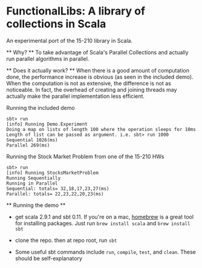 # FunctionalLibs: A library of collections in Scala

An experimental port of the 15-210 library in Scala.

** Why? **
To take advantage of Scala's Parallel Collections and actually run parallel algorithms in parallel.

** Does it actually work? **
When there is a good amount of computation done, the performance increase is obvious (as seen in the included demo).  When the computation is not as extensive, the difference is not as noticeable. In fact, the overhead of creating and joining threads may actually make the parallel implementation less efficient.


Running the included demo

    sbt> run
    [info] Running Demo.Experiment
    Doing a map on lists of length 100 where the operation sleeps for 10ms
    Length of list can be passed as argument. i.e. sbt> run 1000
    Sequential 1026(ms)
    Parallel 269(ms)


Running the Stock Market Problem from one of the 15-210 HWs

    sbt> run
    [info] Running StocksMarketProblem
    Running Sequentially
    Running in Parallel
    Sequential: totals= 32,18,17,23,27(ms)
    Parallel: totals= 22,23,22,20,23(ms)


** Running the demo **

+ get scala 2.9.1 and sbt 0.11.  If you're on a mac, [homebrew](http://mxcl.github.com/homebrew/) is a great tool for installing packages. Just run ```brew install scala``` and ```brew install sbt```

+ clone the repo. then at repo root, run ```sbt```

+ Some useful sbt commands include ```run```, ```compile```, ```test```, and ```clean```.  These should be self-explanatory

